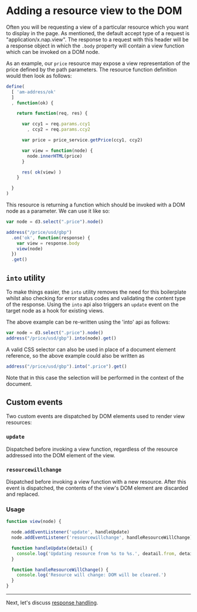 # Adding a resource view to the DOM

Often you will be requesting a view of a particular resource which you want to display in the page. As mentioned, the default accept type of a request is "application/x.nap.view". The response to a request with this header will be a response object in which the `.body` property will contain a view function which can be invoked on a DOM node.

As an example, our `price` resource may expose a view representation of the price defined by the path parameters. The resource function definition would then look as follows:

```javascript
define(
  [ 'am-address/ok'
  ]
  , function(ok) {

    return function(req, res) {

      var ccy1 = req.params.ccy1
        , ccy2 = req.params.ccy2

      var price = price_service.getPrice(ccy1, ccy2)

      var view = function(node) {
        node.innerHTML(price)
      }

      res( ok(view) )
    }

  }
)
```

This resource is returning a function which should be invoked with a DOM node as a parameter. We can use it like so:

```javascript
var node = d3.select(".price").node()

address("/price/usd/gbp")
  .on('ok', function(response) {
    var view = response.body
    view(node)
  })
  .get()
```

## `into` utility

To make things easier, the `into` utility removes the need for this boilerplate whilst also checking for error status codes and validating the content type of the response. Using the `into` api also triggers an `update` event on the target node as a hook for existing views.

The above example can be re-written using the 'into' api as follows:

```javascript
var node = d3.select(".price").node()
address("/price/usd/gbp").into(node).get()
```

A valid CSS selector can also be used in place of a document element reference, so the above example could also be written as

```javascript
address("/price/usd/gbp").into(".price").get()
```

Note that in this case the selection will be performed in the context of the document.

## Custom events

Two custom events are dispatched by DOM elements used to render view resources:

### `update`

Dispatched before invoking a view function, regardless of the resource addressed into the DOM element of the view.

### `resourcewillchange`

Dispatched before invoking a view function with a new resource. After this event is dispatched, the contents of the view's DOM element are discarded and replaced.

###  Usage

```javascript
function view(node) {

  node.addEventListener('update', handleUpdate)
  node.addEventListener('resourcewillchange', handleResourceWillChange)

  function handleUpdate(detail) {
    console.log('Updating resource from %s to %s.', deatail.from, detail.to)
  }

  function handleResourceWillChange() {
    console.log('Resource will change: DOM will be cleared.')
  }
}

```

---

Next, let's discuss [response handling](../responses.html).
